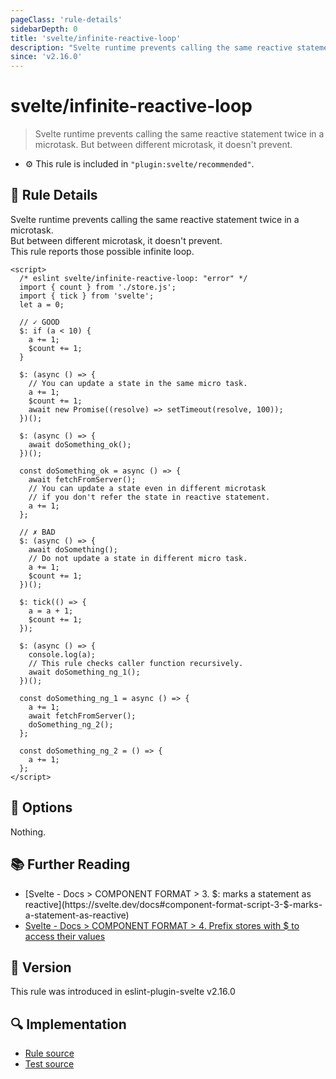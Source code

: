 ```yaml
---
pageClass: 'rule-details'
sidebarDepth: 0
title: 'svelte/infinite-reactive-loop'
description: "Svelte runtime prevents calling the same reactive statement twice in a microtask. But between different microtask, it doesn't prevent."
since: 'v2.16.0'
---
```


# svelte/infinite-reactive-loop

> Svelte runtime prevents calling the same reactive statement twice in a microtask. But between different microtask, it doesn't prevent.

- :gear: This rule is included in `"plugin:svelte/recommended"`.

## :book: Rule Details

Svelte runtime prevents calling the same reactive statement twice in a microtask.<br/>
But between different microtask, it doesn't prevent.<br/>
This rule reports those possible infinite loop.

<!--eslint-skip-->

```svelte
<script>
  /* eslint svelte/infinite-reactive-loop: "error" */
  import { count } from './store.js';
  import { tick } from 'svelte';
  let a = 0;

  // ✓ GOOD
  $: if (a < 10) {
    a += 1;
    $count += 1;
  }

  $: (async () => {
    // You can update a state in the same micro task.
    a += 1;
    $count += 1;
    await new Promise((resolve) => setTimeout(resolve, 100));
  })();

  $: (async () => {
    await doSomething_ok();
  })();

  const doSomething_ok = async () => {
    await fetchFromServer();
    // You can update a state even in different microtask
    // if you don't refer the state in reactive statement.
    a += 1;
  };

  // ✗ BAD
  $: (async () => {
    await doSomething();
    // Do not update a state in different micro task.
    a += 1;
    $count += 1;
  })();

  $: tick(() => {
    a = a + 1;
    $count += 1;
  });

  $: (async () => {
    console.log(a);
    // This rule checks caller function recursively.
    await doSomething_ng_1();
  })();

  const doSomething_ng_1 = async () => {
    a += 1;
    await fetchFromServer();
    doSomething_ng_2();
  };

  const doSomething_ng_2 = () => {
    a += 1;
  };
</script>
```

## :wrench: Options

Nothing.

## :books: Further Reading

- [Svelte - Docs > COMPONENT FORMAT > 3. $: marks a statement as reactive](https://svelte.dev/docs#component-format-script-3-$-marks-a-statement-as-reactive)
- [Svelte - Docs > COMPONENT FORMAT > 4. Prefix stores with $ to access their values](https://svelte.dev/docs#component-format-script-4-prefix-stores-with-$-to-access-their-values)

## :rocket: Version

This rule was introduced in eslint-plugin-svelte v2.16.0

## :mag: Implementation

- [Rule source](https://github.com/sveltejs/eslint-plugin-svelte/blob/main/packages/eslint-plugin-svelte/src/rules/infinite-reactive-loop.ts)
- [Test source](https://github.com/sveltejs/eslint-plugin-svelte/blob/main/packages/eslint-plugin-svelte/tests/src/rules/infinite-reactive-loop.ts)

